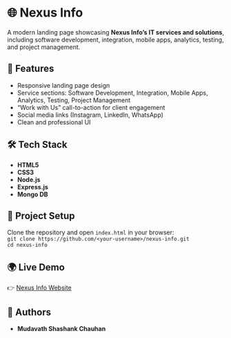 # 🌐 Nexus Info

A modern landing page showcasing **Nexus Info’s IT services and solutions**, including software development, integration, mobile apps, analytics, testing, and project management.  

## 🚀 Features
- Responsive landing page design  
- Service sections: Software Development, Integration, Mobile Apps, Analytics, Testing, Project Management  
- “Work with Us” call-to-action for client engagement  
- Social media links (Instagram, LinkedIn, WhatsApp)  
- Clean and professional UI  

## 🛠️ Tech Stack
- **HTML5**  
- **CSS3**  
- **Node.js**
- **Express.js**  
- **Mongo DB**  

## 📂 Project Setup
Clone the repository and open `index.html` in your browser:  
`git clone https://github.com/<your-username>/nexus-info.git`  
`cd nexus-info`  

## 🌍 Live Demo
👉 [Nexus Info Website](https://nexus-project-3.onrender.com/)  

## 👥 Authors
- **Mudavath Shashank Chauhan**  



